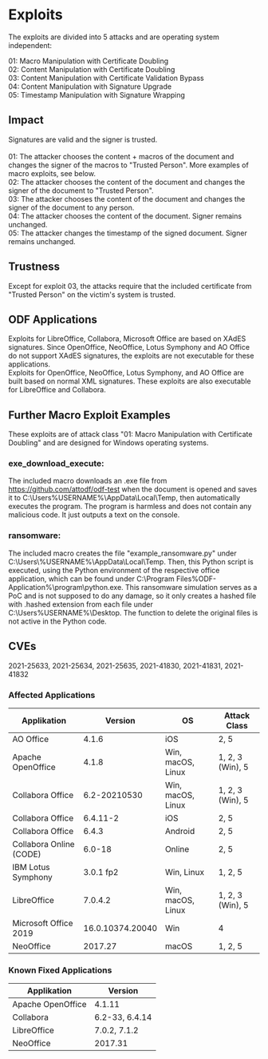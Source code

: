 # Exploits
The exploits are divided into 5 attacks and are operating system independent:

01: Macro Manipulation with Certificate Doubling<br>
02: Content Manipulation with Certificate Doubling<br>
03: Content Manipulation with Certificate Validation Bypass<br>
04: Content Manipulation with Signature Upgrade<br>
05: Timestamp Manipulation with Signature Wrapping<br>

## Impact
Signatures are valid and the signer is trusted.<br>
<br>
01: The attacker chooses the content + macros of the document and changes the signer of the macros to "Trusted Person". More examples of macro exploits, see below.<br>
02: The attacker chooses the content of the document and changes the signer of the document to "Trusted Person".<br>
03: The attacker chooses the content of the document and changes the signer of the document to any person.<br>
04: The attacker chooses the content of the document. Signer remains unchanged.<br>
05: The attacker changes the timestamp of the signed document. Signer remains unchanged.<br>

## Trustness
Except for exploit 03, the attacks require that the included certificate from "Trusted Person" on the victim's system is trusted.

## ODF Applications
Exploits for LibreOffice, Collabora, Microsoft Office are based on XAdES signatures. Since OpenOffice, NeoOffice, Lotus Symphony and AO Office do not support XAdES signatures, the exploits are not executable for these applications.<br>
Exploits for OpenOffice, NeoOffice, Lotus Symphony, and AO Office are built based on normal XML signatures. These exploits are also executable for LibreOffice and Collabora.

## Further Macro Exploit Examples
These exploits are of attack class "01: Macro Manipulation with Certificate Doubling" and are designed for Windows operating systems.

### exe_download_execute:
The included macro downloads an .exe file from https://github.com/attodf/odf-test when the document is opened and saves it to C:\Users\%USERNAME%\AppData\Local\Temp, then automatically executes the program. The program is harmless and does not contain any malicious code. It just outputs a text on the console.

### ransomware:
The included macro creates the file "example_ransomware.py" under C:\Users\\%USERNAME%\AppData\Local\Temp. Then, this Python script is executed, using the Python environment of the respective office application, which can be found under C:\Program Files\%ODF-Application%\program\python.exe. This ransomware simulation serves as a PoC and is not supposed to do any damage, so it only creates a hashed file with .hashed extension from each file under C:\Users\%USERNAME%\Desktop. The function to delete the original files is not active in the Python code.

## CVEs
2021-25633, 2021-25634, 2021-25635, 2021-41830, 2021-41831, 2021-41832

### Affected Applications
<table>
  <thead>
    <tr>
      <th>Applikation</th>
      <th>Version</th>
	  <th>OS</th>
	  <th>Attack Class</th>
    </tr>
  </thead>
  <tbody>
	<tr>
      <td>AO Office</td>
      <td>4.1.6</td>
	  <td>iOS</td>
	  <td>2, 5</td>
    </tr>
    <tr>
      <td>Apache OpenOffice</td>
      <td>4.1.8</td>
	  <td>Win, macOS, Linux</td>
	  <td>1, 2, 3 (Win), 5</td>
    </tr>
	<tr>
      <td>Collabora Office</td>
      <td>6.2-20210530</td>
	  <td>Win, macOS, Linux</td>
	  <td>1, 2, 3 (Win), 5</td>
    </tr>
	<tr>
      <td>Collabora Office</td>
      <td>6.4.11-2</td>
	  <td>iOS</td>
	  <td>2, 5</td>
    </tr>
	<tr>
      <td>Collabora Office</td>
      <td>6.4.3</td>
	  <td>Android</td>
	  <td>2, 5</td>
    </tr>
	<tr>
      <td>Collabora Online (CODE)</td>
      <td>6.0-18</td>
	  <td>Online</td>
	  <td>2, 5</td>
    </tr>
	<tr>
      <td>IBM Lotus Symphony</td>
      <td>3.0.1 fp2</td>
	  <td>Win, Linux</td>
	  <td>1, 2, 5</td>
    </tr>
	<tr>
      <td>LibreOffice</td>
      <td>7.0.4.2</td>
	  <td>Win, macOS, Linux</td>
	  <td>1, 2, 3 (Win), 5</td>
    </tr>
	<tr>
      <td>Microsoft Office 2019</td>
      <td>16.0.10374.20040</td>
	  <td>Win</td>
	  <td>4</td>
    </tr>
	<tr>
      <td>NeoOffice</td>
      <td>2017.27</td>
	  <td>macOS</td>
	  <td>1, 2, 5</td>
    </tr>
  </tbody>
</table>

### Known Fixed Applications

<table>
  <thead>
    <tr>
      <th>Applikation</th>
      <th>Version</th>
    </tr>
  </thead>
  <tbody>
	<tr>
      <td>Apache OpenOffice</td>
      <td>4.1.11</td>
    </tr>
	<tr>
      <td>Collabora</td>
      <td>6.2-33, 6.4.14</td>
    </tr>
	<tr>
      <td>LibreOffice</td>
      <td>7.0.2, 7.1.2</td>
    </tr>
	<tr>
      <td>NeoOffice</td>
      <td>2017.31</td>
    </tr>
  </tbody>
</table>
